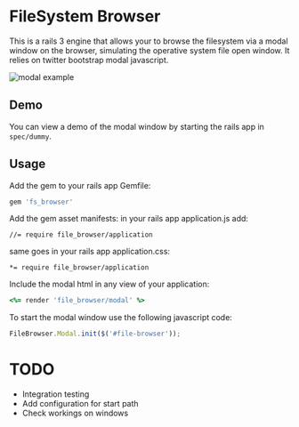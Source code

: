 # FileSystem Browser

This is a rails 3 engine that allows your to browse the filesystem via a modal window on the browser, simulating the operative system file open window. It relies on twitter bootstrap modal javascript.

![modal example](https://raw.github.com/spaghetticode/fs_browser/master/docs/modal.jpg "modal example")

## Demo

You can view a demo of the modal window by starting the rails app in ```spec/dummy```.


## Usage

Add the gem to your rails app Gemfile:

```ruby
gem 'fs_browser'
```

Add the gem asset manifests:
in your rails app application.js add:
```
//= require file_browser/application
```
same goes in your rails app application.css:
```
*= require file_browser/application
```

Include the modal html in any view of your application:
```ruby
<%= render 'file_browser/modal' %>
```

To start the modal window use the following javascript code:
```js
FileBrowser.Modal.init($('#file-browser'));
```

# TODO

* Integration testing
* Add configuration for start path
* Check workings on windows
